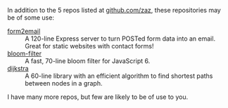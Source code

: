 In addition to the 5 repos listed at [github.com/zaz](https://github.com/zaz), these repositories may be of some use:

<dl>
	<dt><a href="https://github.com/zaz/form2email">form2email</a></dt>
		<dd>A 120-line Express server to turn POSTed form data into an email. Great for static websites with contact forms!</dd>
	<dt><a href="https://github.com/zaz/bloom-filter">bloom-filter</a></dt>
		<dd>A fast, 70-line bloom filter for JavaScript 6.</dd>
	<dt><a href="https://github.com/zaz/dijkstra">dijkstra</a></dt>
		<dd>A 60-line library with an efficient algorithm to find shortest paths between nodes in a graph.</dd>
</dl>

I have many more repos, but few are likely to be of use to you.
